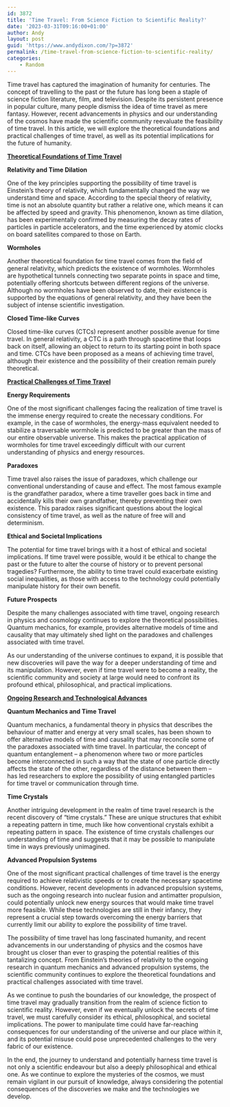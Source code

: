 ```yaml
---
id: 3872
title: 'Time Travel: From Science Fiction to Scientific Reality?'
date: '2023-03-31T09:16:00+01:00'
author: Andy
layout: post
guid: 'https://www.andydixon.com/?p=3872'
permalink: /time-travel-from-science-fiction-to-scientific-reality/
categories:
    - Random
---
```


Time travel has captured the imagination of humanity for centuries. The concept of travelling to the past or the future has long been a staple of science fiction literature, film, and television. Despite its persistent presence in popular culture, many people dismiss the idea of time travel as mere fantasy. However, recent advancements in physics and our understanding of the cosmos have made the scientific community reevaluate the feasibility of time travel. In this article, we will explore the theoretical foundations and practical challenges of time travel, as well as its potential implications for the future of humanity.

**<span style="text-decoration: underline;">Theoretical Foundations of Time Travel</span>**

**Relativity and Time Dilation**

One of the key principles supporting the possibility of time travel is Einstein’s theory of relativity, which fundamentally changed the way we understand time and space. According to the special theory of relativity, time is not an absolute quantity but rather a relative one, which means it can be affected by speed and gravity. This phenomenon, known as time dilation, has been experimentally confirmed by measuring the decay rates of particles in particle accelerators, and the time experienced by atomic clocks on board satellites compared to those on Earth.

**Wormholes**

Another theoretical foundation for time travel comes from the field of general relativity, which predicts the existence of wormholes. Wormholes are hypothetical tunnels connecting two separate points in space and time, potentially offering shortcuts between different regions of the universe. Although no wormholes have been observed to date, their existence is supported by the equations of general relativity, and they have been the subject of intense scientific investigation.

**Closed Time-like Curves**

Closed time-like curves (CTCs) represent another possible avenue for time travel. In general relativity, a CTC is a path through spacetime that loops back on itself, allowing an object to return to its starting point in both space and time. CTCs have been proposed as a means of achieving time travel, although their existence and the possibility of their creation remain purely theoretical.

**<span style="text-decoration: underline;">Practical Challenges of Time Travel</span>**

**Energy Requirements**

One of the most significant challenges facing the realization of time travel is the immense energy required to create the necessary conditions. For example, in the case of wormholes, the energy-mass equivalent needed to stabilize a traversable wormhole is predicted to be greater than the mass of our entire observable universe. This makes the practical application of wormholes for time travel exceedingly difficult with our current understanding of physics and energy resources.

**Paradoxes**

Time travel also raises the issue of paradoxes, which challenge our conventional understanding of cause and effect. The most famous example is the grandfather paradox, where a time traveller goes back in time and accidentally kills their own grandfather, thereby preventing their own existence. This paradox raises significant questions about the logical consistency of time travel, as well as the nature of free will and determinism.

**Ethical and Societal Implications**

The potential for time travel brings with it a host of ethical and societal implications. If time travel were possible, would it be ethical to change the past or the future to alter the course of history or to prevent personal tragedies? Furthermore, the ability to time travel could exacerbate existing social inequalities, as those with access to the technology could potentially manipulate history for their own benefit.

**Future Prospects**

Despite the many challenges associated with time travel, ongoing research in physics and cosmology continues to explore the theoretical possibilities. Quantum mechanics, for example, provides alternative models of time and causality that may ultimately shed light on the paradoxes and challenges associated with time travel.

As our understanding of the universe continues to expand, it is possible that new discoveries will pave the way for a deeper understanding of time and its manipulation. However, even if time travel were to become a reality, the scientific community and society at large would need to confront its profound ethical, philosophical, and practical implications.

**<span style="text-decoration: underline;">Ongoing Research and Technological Advances</span>**

**Quantum Mechanics and Time Travel**

Quantum mechanics, a fundamental theory in physics that describes the behaviour of matter and energy at very small scales, has been shown to offer alternative models of time and causality that may reconcile some of the paradoxes associated with time travel. In particular, the concept of quantum entanglement – a phenomenon where two or more particles become interconnected in such a way that the state of one particle directly affects the state of the other, regardless of the distance between them – has led researchers to explore the possibility of using entangled particles for time travel or communication through time.

**Time Crystals**

Another intriguing development in the realm of time travel research is the recent discovery of “time crystals.” These are unique structures that exhibit a repeating pattern in time, much like how conventional crystals exhibit a repeating pattern in space. The existence of time crystals challenges our understanding of time and suggests that it may be possible to manipulate time in ways previously unimagined.

**Advanced Propulsion Systems**

One of the most significant practical challenges of time travel is the energy required to achieve relativistic speeds or to create the necessary spacetime conditions. However, recent developments in advanced propulsion systems, such as the ongoing research into nuclear fusion and antimatter propulsion, could potentially unlock new energy sources that would make time travel more feasible. While these technologies are still in their infancy, they represent a crucial step towards overcoming the energy barriers that currently limit our ability to explore the possibility of time travel.

The possibility of time travel has long fascinated humanity, and recent advancements in our understanding of physics and the cosmos have brought us closer than ever to grasping the potential realities of this tantalizing concept. From Einstein’s theories of relativity to the ongoing research in quantum mechanics and advanced propulsion systems, the scientific community continues to explore the theoretical foundations and practical challenges associated with time travel.

As we continue to push the boundaries of our knowledge, the prospect of time travel may gradually transition from the realm of science fiction to scientific reality. However, even if we eventually unlock the secrets of time travel, we must carefully consider its ethical, philosophical, and societal implications. The power to manipulate time could have far-reaching consequences for our understanding of the universe and our place within it, and its potential misuse could pose unprecedented challenges to the very fabric of our existence.

In the end, the journey to understand and potentially harness time travel is not only a scientific endeavour but also a deeply philosophical and ethical one. As we continue to explore the mysteries of the cosmos, we must remain vigilant in our pursuit of knowledge, always considering the potential consequences of the discoveries we make and the technologies we develop.